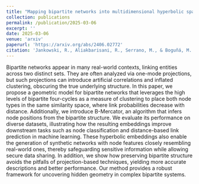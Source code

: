 ```yaml
---
title: "Mapping bipartite networks into multidimensional hyperbolic spaces"
collection: publications
permalink: /publication/2025-03-06
excerpt: ''
date: 2025-03-06
venue: 'arxiv'
paperurl: 'https://arxiv.org/abs/2406.02772'
citation: 'Jankowski, R., Aliakbarisani, R., Serrano, M., & Boguñá, M. (2025). Mapping bipartite networks into multidimensional hyperbolic spaces. arXiv preprint arXiv:2503.04316'
---
```


Bipartite networks appear in many real-world contexts, linking entities across two distinct sets. They are often analyzed via one-mode projections, but such projections can introduce artificial correlations and inflated clustering, obscuring the true underlying structure. In this paper, we propose a geometric model for bipartite networks that leverages the high levels of bipartite four-cycles as a measure of clustering to place both node types in the same similarity space, where link probabilities decrease with distance. Additionally, we introduce B-Mercator, an algorithm that infers node positions from the bipartite structure. We evaluate its performance on diverse datasets, illustrating how the resulting embeddings improve downstream tasks such as node classification and distance-based link prediction in machine learning. These hyperbolic embeddings also enable the generation of synthetic networks with node features closely resembling real-world ones, thereby safeguarding sensitive information while allowing secure data sharing. In addition, we show how preserving bipartite structure avoids the pitfalls of projection-based techniques, yielding more accurate descriptions and better performance. Our method provides a robust framework for uncovering hidden geometry in complex bipartite systems.